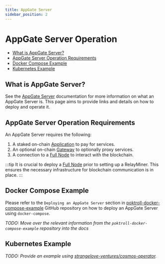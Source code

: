 ```yaml
---
title: AppGate Server
sidebar_position: 2
---
```


# AppGate Server Operation <!-- omit in toc -->

- [What is AppGate Server?](#what-is-appgate-server)
- [AppGate Server Operation Requirements](#appgate-server-operation-requirements)
- [Docker Compose Example](#docker-compose-example)
- [Kubernetes Example](#kubernetes-example)

## What is AppGate Server?

See the [AppGate Server](../../protocol/actors/appgate_server.md) documentation for more
information on what an AppGate Server is. This page aims to provide links and
details on how to deploy and operate it.

## AppGate Server Operation Requirements

An AppGate Server requires the following:

1. A staked on-chain [Application](../../protocol/actors/application.md) to pay for services.
2. An optional on-chain [Gateway](../../protocol/actors/gateway.md) to optionally proxy services.
3. A connection to a [Full Node](./full_node.md) to interact with the blockchain.

:::tip
It is crucial to deploy a [Full Node](full_node.md) prior to setting up a RelayMiner.
This ensures the necessary infrastructure for blockchain communication is in place.
:::

## Docker Compose Example

Please refer to the `Deploying an AppGate Server` section in [poktroll-docker-compose-example](https://github.com/pokt-network/poktroll-docker-compose-example#deploying-an-appgate-server)
GitHub repository on how to deploy an AppGate Server using `docker-compose`.

_TODO: Move over the relevant information from the `poktroll-docker-compose-example` repository into the docs_

## Kubernetes Example

_TODO: Provide an example using [strangelove-ventures/cosmos-operator](https://github.com/strangelove-ventures/cosmos-operator)._
